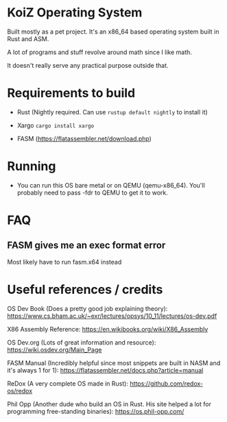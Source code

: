 # KoiZ Operating System

Built mostly as a pet project. It's an x86_64 based operating system built in Rust and ASM.

A lot of programs and stuff revolve around math since I like math. 

It doesn't really serve any practical purpose outside that.

# Requirements to build

- Rust (Nightly required. Can use `rustup default nightly` to install it)

- Xargo `cargo install xargo`

- FASM (https://flatassembler.net/download.php)

# Running

- You can run this OS bare metal or on QEMU (qemu-x86_64). You'll probably need to pass -fdr to QEMU to get it to work.

# FAQ

## FASM gives me an exec format error

Most likely have to run fasm.x64 instead


# Useful references / credits

OS Dev Book (Does a pretty good job explaining theory): https://www.cs.bham.ac.uk/~exr/lectures/opsys/10_11/lectures/os-dev.pdf

X86 Assembly Reference: https://en.wikibooks.org/wiki/X86_Assembly

OS Dev.org (Lots of great information and resource): https://wiki.osdev.org/Main_Page

FASM Manual (Incredibly helpful since most snippets are built in NASM and it's always 1 for 1): https://flatassembler.net/docs.php?article=manual

ReDox (A very complete OS made in Rust): https://github.com/redox-os/redox

Phil Opp (Another dude who build an OS in Rust. His site helped a lot for programming free-standing binaries): https://os.phil-opp.com/

